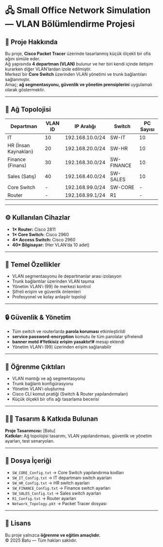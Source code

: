 # 🖧 Small Office Network Simulation — VLAN Bölümlendirme Projesi  

## 🔹 Proje Hakkında  
Bu proje, **Cisco Packet Tracer** üzerinde tasarlanmış küçük ölçekli bir ofis ağını simüle eder.  
Ağ yapısında **4 departman (VLAN)** bulunur ve her biri kendi içinde iletişim kurarken diğer VLAN’lardan izole edilmiştir.  
Merkezi bir **Core Switch** üzerinden VLAN yönetimi ve trunk bağlantıları sağlanmıştır.  
Amaç; **ağ segmentasyonu, güvenlik ve yönetim prensiplerini** uygulamalı olarak göstermektir.  

---

## 🏢 Ağ Topolojisi  

| Departman | VLAN ID | IP Aralığı | Switch | PC Sayısı |
|------------|----------|-------------|----------|------------|
| IT | 10 | 192.168.10.0/24 | SW-IT | 10 |
| HR (İnsan Kaynakları) | 20 | 192.168.20.0/24 | SW-HR | 10 |
| Finance (Finans) | 30 | 192.168.30.0/24 | SW-FINANCE | 10 |
| Sales (Satış) | 40 | 192.168.40.0/24 | SW-SALES | 10 |
| Core Switch | - | 192.168.99.0/24 | SW-CORE | - |
| Router | - | 192.168.99.1/24 | R1 | - |

---

## ⚙️ Kullanılan Cihazlar  
- **1× Router:** Cisco 2811  
- **1× Core Switch:** Cisco 2960  
- **4× Access Switch:** Cisco 2960  
- **40× Bilgisayar:** (Her VLAN’da 10 adet)  

---

## 🎯 Temel Özellikler  
- VLAN segmentasyonu ile departmanlar arası izolasyon  
- Trunk bağlantılar üzerinden VLAN taşıma  
- Yönetim VLAN’ı (99) ile merkezi kontrol  
- Şifreli erişim ve güvenlik önlemleri  
- Profesyonel ve kolay anlaşılır topoloji  

---

## 🔒 Güvenlik & Yönetim  
- Tüm switch ve routerlarda **parola koruması** etkinleştirildi  
- **service password-encryption** komutu ile tüm parolalar şifrelendi  
- **banner motd #Yetkisiz erişim yasaktır!#** mesajı eklendi  
- Yönetim VLAN’ı (99) üzerinden erişim sağlanabilir  

---

## 🧠 Öğrenme Çıktıları  
- VLAN mantığı ve ağ segmentasyonu  
- Trunk bağlantı konfigürasyonu  
- Yönetim VLAN’ı oluşturma  
- Cisco CLI komut pratiği (Switch & Router yapılandırmaları)  
- Küçük ölçekli bir ofis ağı tasarlama becerisi  

---

## 👨‍💻 Tasarım & Katkıda Bulunan  
**Proje Tasarımcısı:** [Batu]  
**Katkılar:** Ağ topolojisi tasarımı, VLAN yapılandırması, güvenlik ve yönetim ayarları, test senaryoları.  

---

## 📁 Dosya İçeriği  
- `SW_CORE_Config.txt` → Core Switch yapılandırma kodları  
- `SW_IT_Config.txt` → IT departmanı switch ayarları  
- `SW_HR_Config.txt` → HR switch ayarları  
- `SW_FINANCE_Config.txt` → Finance switch ayarları  
- `SW_SALES_Config.txt` → Sales switch ayarları  
- `R1_Config.txt` → Router ayarları  
- `Network_Topology.pkt` → Packet Tracer dosyası  

---

## 🧩 Lisans  
Bu proje yalnızca **öğrenme ve eğitim amaçlıdır.**  
© 2025 Batu — Tüm hakları saklıdır.
